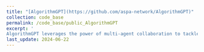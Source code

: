 ```yaml
---
title: "[AlgorithmGPT](https://github.com/aspa-network/AlgorithmGPT)"
collection: code_base
permalink: /code_base/public_AlgorithmGPT
excerpt: '
AlgorithmGPT leverages the power of multi-agent collaboration to tackle complex coding challenges. Inspired by recent advancements in multi-agent systems and large language models (LLMs), our framework utilizes specialized agents, each with distinct roles and expertise, to collaboratively develop and refine algorithms.'
last_update: 2024-06-22
---
```

